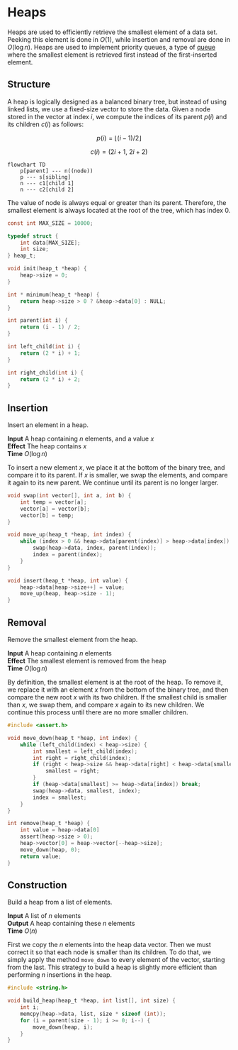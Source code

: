 # Heaps

Heaps are used to efficiently retrieve the smallest element of a data set.
Peeking this element is done in $O(1)$, while insertion and removal are done in
$O(\log{n})$. Heaps are used to implement priority queues, a type of
[queue](./queue.md) where the smallest element is retrieved first instead of the
first-inserted element.


## Structure

A heap is logically designed as a balanced binary tree, but instead of using
linked lists, we use a fixed-size vector to store the data. Given a node stored
in the vector at index $i$, we compute the indices of its parent $p(i)$ and its
children $c(i)$ as follows:

$$p(i) = \lfloor (i - 1) / 2 \rfloor$$

$$c(i) = \left(2i + 1, ~ 2i + 2\right)$$

```mermaid
flowchart TD
    p[parent] --- n((node))
    p --- s[sibling]
    n --- c1[child 1]
    n --- c2[child 2]
```

The value of node is always equal or greater than its parent. Therefore, the
smallest element is always located at the root of the tree, which has index 0.

```c
const int MAX_SIZE = 10000;

typedef struct {
    int data[MAX_SIZE];
    int size;
} heap_t;

void init(heap_t *heap) {
    heap->size = 0;
}

int * minimum(heap_t *heap) {
    return heap->size > 0 ? &heap->data[0] : NULL;
}

int parent(int i) {
    return (i - 1) / 2;
}

int left_child(int i) {
    return (2 * i) + 1;
}

int right_child(int i) {
    return (2 * i) + 2;
}
```

## Insertion

Insert an element in a heap.

**Input** A heap containing $n$ elements, and a value $x$ \
**Effect** The heap contains $x$ \
**Time** $O(\log{n})$

To insert a new element $x$, we place it at the bottom of the binary tree, and
compare it to its parent. If $x$ is smaller, we swap the elements, and compare
it again to its new parent. We continue until its parent is no longer larger.

```c
void swap(int vector[], int a, int b) {
    int temp = vector[a];
    vector[a] = vector[b];
    vector[b] = temp;
}

void move_up(heap_t *heap, int index) {
    while (index > 0 && heap->data[parent(index)] > heap->data[index]) {
        swap(heap->data, index, parent(index));
        index = parent(index);
    }
}

void insert(heap_t *heap, int value) {
    heap->data[heap->size++] = value;
    move_up(heap, heap->size - 1);
}
```


## Removal

Remove the smallest element from the heap.

**Input** A heap containing $n$ elements \
**Effect** The smallest element is removed from the heap \
**Time** $O(\log{n})$

By definition, the smallest element is at the root of the heap. To remove it, we
replace it with an element $x$ from the bottom of the binary tree, and then
compare the new root $x$ with its two children. If the smallest child is smaller
than $x$, we swap them, and compare $x$ again to its new children. We continue
this process until there are no more smaller children.

```c
#include <assert.h>

void move_down(heap_t *heap, int index) {
    while (left_child(index) < heap->size) {
        int smallest = left_child(index);
        int right = right_child(index);
        if (right < heap->size && heap->data[right] < heap->data[smallest]) {
            smallest = right;
        }
        if (heap->data[smallest] >= heap->data[index]) break;
        swap(heap->data, smallest, index);
        index = smallest;
    }
}

int remove(heap_t *heap) {
    int value = heap->data[0]
    assert(heap->size > 0);
    heap->vector[0] = heap->vector[--heap->size];
    move_down(heap, 0);
    return value;
}
```


## Construction

Build a heap from a list of elements.

**Input** A list of $n$ elements \
**Output** A heap containing these $n$ elements \
**Time** $O(n)$

First we copy the $n$ elements into the heap data vector. Then we must correct
it so that each node is smaller than its children. To do that, we simply apply
the method `move_down` to every element of the vector, starting from the last.
This strategy to build a heap is slightly more efficient than performing $n$
insertions in the heap.

```c
#include <string.h>

void build_heap(heap_t *heap, int list[], int size) {
    int i;
    memcpy(heap->data, list, size * sizeof (int));
    for (i = parent(size - 1); i >= 0; i--) {
        move_down(heap, i);
    }
}
```
